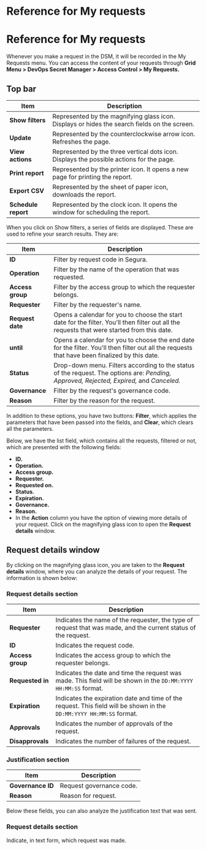 # Reference for My requests

# Reference for My requests

Whenever you make a request in the DSM, it will be recorded in the My Requests menu. You can access the content of your requests through **Grid Menu > DevOps Secret Manager > Access Control > My Requests.**

## Top bar

| Item                 | Description                                                                                  |
| -------------------- | -------------------------------------------------------------------------------------------- |
| **Show filters**    | Represented by the magnifying glass icon. Displays or hides the search fields on the screen. |
| **Update**          | Represented by the counterclockwise arrow icon. Refreshes the page.                          |
| **View actions**    | Represented by the three vertical dots icon. Displays the possible actions for the page.     |
| **Print report**    | Represented by the printer icon. It opens a new page for printing the report.                |
| **Export CSV**      | Represented by the sheet of paper icon, downloads the report.                                |
| **Schedule report** | Represented by the clock icon. It opens the window for scheduling the report.                |

When you click on Show filters, a series of fields are displayed. These are used to refine your search results. They are:

| Item                   | Description                                                                                                                                    |
| ---------------------- | ---------------------------------------------------------------------------------------------------------------------------------------------- |
| **ID**           | Filter by request code in Segura.                                                                                                         |
| **Operation**    | Filter by the name of the operation that was requested.                                                                                        |
| **Access group** | Filter by the access group to which the requester belongs.                                                                                     |
| **Requester**    | Filter by the requester's name.                                                                                                                |
| **Request date** | Opens a calendar for you to choose the start date for the filter. You'll then filter out all the requests that were started from this date.    |
| **until**        | Opens a calendar for you to choose the end date for the filter. You'll then filter out all the requests that have been finalized by this date. |
| **Status**       | Drop-down menu. Filters according to the status of the request. The options are: *Pending, Approved, Rejected, Expired,* and *Canceled.*     |
| **Governance**   | Filter by the request's governance code.                                                                                                       |
| **Reason**       | Filter by the reason for the request.                                                                                                          |

In addition to these options, you have two buttons: **Filter**, which applies the parameters that have been passed into the fields, and **Clear**, which clears all the parameters.

Below, we have the list field, which contains all the requests, filtered or not, which are presented with the following fields:

* **ID.**
* **Operation.**
* **Access group.**
* **Requester.**
* **Requested on.**
* **Status.**
* **Expiration.**
* **Governance.**
* **Reason.**
* In the **Action** column you have the option of viewing more details of your request. Click on the magnifying glass icon to open the **Request details** window.

## Request details window

By clicking on the magnifying glass icon, you are taken to the **Request details** window, where you can analyze the details of your request. The information is shown below:

### Request details section

| Item                   | Description                                                                                                            |
| ---------------------- | ---------------------------------------------------------------------------------------------------------------------- |
| **Requester**    | Indicates the name of the requester, the type of request that was made, and the current status of the request.         |
| **ID**           | Indicates the request code.                                                                                            |
| **Access group** | Indicates the access group to which the requester belongs.                                                             |
| **Requested in** | Indicates the date and time the request was made. This field will be shown in the `DD:MM:YYYY HH:MM:SS` format.      |
| **Expiration**   | Indicates the expiration date and time of the request. This field will be shown in the `DD:MM:YYYY HH:MM:SS` format. |
| **Approvals**    | Indicates the number of approvals of the request.                                                                      |
| **Disapprovals** | Indicates the number of failures of the request.                                                                       |

### Justification section

| Item               | Description              |
| ------------------ | ------------------------ |
| **Governance ID** | Request governance code. |
| **Reason**        | Reason for request.      |

Below these fields, you can also analyze the justification text that was sent.

### Request details section

Indicate, in text form, which request was made.